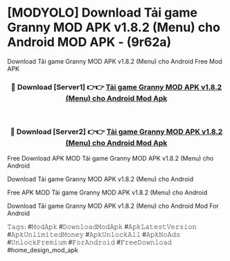 # [MODYOLO] Download Tải game Granny MOD APK v1.8.2 (Menu) cho Android MOD APK - (9r62a)
Download Tải game Granny MOD APK v1.8.2 (Menu) cho Android Free Mod APK

<div align="center">
<h3>🔴 Download [Server1] 👉👉 <a href="https://apk-comot.site?title=Tải_game_Granny_MOD_APK_v1.8.2_(Menu)_cho_Android">Tải game Granny MOD APK v1.8.2 (Menu) cho Android Mod Apk</a></h3><br>

<h3>🔴 Download [Server2] 👉👉 <a href="https://apk-comot.site?title=Tải_game_Granny_MOD_APK_v1.8.2_(Menu)_cho_Android">Tải game Granny MOD APK v1.8.2 (Menu) cho Android Mod Apk</a></h3>
</div>


Free Download APK MOD Tải game Granny MOD APK v1.8.2 (Menu) cho Android

Download Tải game Granny MOD APK v1.8.2 (Menu) cho Android 

Free APK MOD Tải game Granny MOD APK v1.8.2 (Menu) cho Android 

Download Tải game Granny MOD APK v1.8.2 (Menu) cho Android Mod For Android

𝚃𝚊𝚐𝚜: #𝙼𝚘𝚍𝙰𝚙𝚔 #𝙳𝚘𝚠𝚗𝚕𝚘𝚊𝚍𝙼𝚘𝚍𝙰𝚙𝚔 #𝙰𝚙𝚔𝙻𝚊𝚝𝚎𝚜𝚝𝚅𝚎𝚛𝚜𝚒𝚘𝚗 #𝙰𝚙𝚔𝚄𝚗𝚕𝚒𝚖𝚒𝚝𝚎𝚍𝙼𝚘𝚗𝚎𝚢 #𝙰𝚙𝚔𝚄𝚗𝚕𝚘𝚌𝚔𝙰𝚕𝚕 #𝙰𝚙𝚔𝙽𝚘𝙰𝚍𝚜 #𝚄𝚗𝚕𝚘𝚌𝚔𝙿𝚛𝚎𝚖𝚒𝚞𝚖 #𝙵𝚘𝚛𝙰𝚗𝚍𝚛𝚘𝚒𝚍 #𝙵𝚛𝚎𝚎𝙳𝚘𝚠𝚗𝚕𝚘𝚊𝚍 #home_design_mod_apk